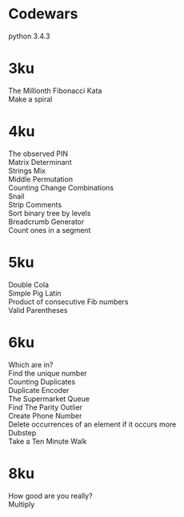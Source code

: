 Codewars
=============
python 3.4.3

# 3ku
 The Millionth Fibonacci Kata<br>
 Make a spiral<br>

# 4ku
 The observed PIN<br>
 Matrix Determinant<br>
 Strings Mix<br>
 Middle Permutation<br>
 Counting Change Combinations<br>
 Snail<br>
 Strip Comments<br>
 Sort binary tree by levels<br>
 Breadcrumb Generator<br>
 Count ones in a segment<br>

# 5ku
 Double Cola<br>
 Simple Pig Latin<br>
 Product of consecutive Fib numbers<br>
 Valid Parentheses<br>

# 6ku
 Which are in?<br>
 Find the unique number<br>
 Counting Duplicates<br>
 Duplicate Encoder<br>
 The Supermarket Queue<br>
 Find The Parity Outlier<br>
 Create Phone Number<br>
 Delete occurrences of an element if it occurs more <br>
 Dubstep<br>
 Take a Ten Minute Walk<br>

# 8ku
 How good are you really?<br>
 Multiply<br>
